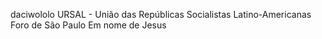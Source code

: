 daciwololo
URSAL - União das Repúblicas Socialistas Latino-Americanas
Foro de São Paulo
Em nome de Jesus